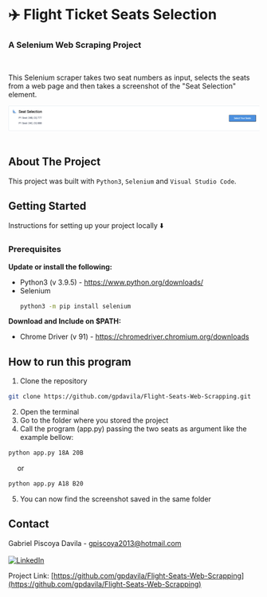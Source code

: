 # :airplane: Flight Ticket Seats Selection 

 <h3 >A Selenium Web Scraping Project</h3>
 </br>
  <p>
    This Selenium scraper takes two seat numbers as input, selects the seats from a web page and then takes a screenshot of the "Seat Selection" element.
</p>
<p align="center">
<a>
    <img src="Resources/image_example.jpeg" alt="Screenshot example" >
  </a>
</br>
</br>

<!-- ABOUT THE PROJECT -->
## About The Project
This project was built with `Python3`, `Selenium` and `Visual Studio Code`.


<!-- GETTING STARTED -->
## Getting Started
Instructions for setting up your project locally ⬇️

### Prerequisites

<b>Update or install the following:</b>
* Python3 (v 3.9.5) - https://www.python.org/downloads/
* Selenium
  ```sh
  python3 -m pip install selenium
  ```
<b>Download and Include on $PATH:</b>
* Chrome Driver (v 91) - https://chromedriver.chromium.org/downloads


<!-- RUNNING -->
## How to run this program

1. Clone the repository
  ```sh
  git clone https://github.com/gpdavila/Flight-Seats-Web-Scrapping.git
  ```   
2. Open the terminal
3. Go to the folder where you stored the project
4. Call the program (app.py) passing the two seats as argument like the example bellow:
  ```sh
  python app.py 18A 20B
  ```
  
  &emsp; or
  
  ```sh
  python app.py A18 B20
  ```
  
5. You can now find the screenshot saved in the same folder



<!-- CONTACT -->
## Contact

Gabriel Piscoya Davila - gpiscoya2013@hotmail.com
</br>
</br>
[![LinkedIn][linkedin-shield]][linkedin-url]

Project Link: [https://github.com/gpdavila/Flight-Seats-Web-Scrapping](https://github.com/gpdavila/Flight-Seats-Web-Scrapping)


<!-- MARKDOWN LINKS & IMAGES -->
[linkedin-shield]: https://img.shields.io/badge/-LinkedIn-black.svg?style=for-the-badge&logo=linkedin&colorB=555
[linkedin-url]: https://linkedin.com/in/gabrielpiscoyadavila
